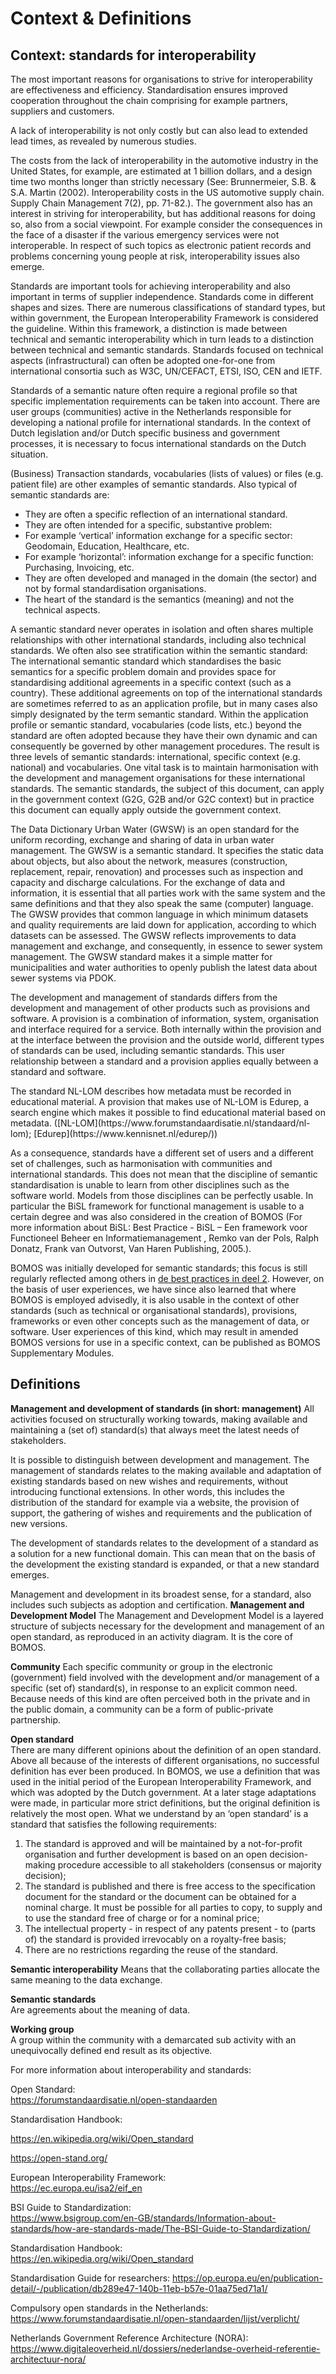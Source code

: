 # Context & Definitions

## Context: standards for interoperability

The most important reasons for organisations to strive for interoperability are effectiveness and efficiency. Standardisation ensures improved cooperation throughout the chain comprising for example partners, suppliers and customers.


 A lack of interoperability is not only costly but can also lead to extended lead times, as revealed by numerous studies.

 The costs from the lack of interoperability in the automotive industry in the United States, for example, are estimated at 1 billion dollars, and a design time two months longer than strictly necessary (See: Brunnermeier, S.B. & S.A. Martin (2002). Interoperability costs in the US automotive supply chain. Supply Chain Management 7(2), pp. 71-82.). The government also has an interest in striving for interoperability, but has additional reasons for doing so, also from a social viewpoint. For example consider the consequences in the face of a disaster if the various emergency services were not interoperable. In respect of such topics as electronic patient records and problems concerning young people at risk, interoperability issues also emerge.

Standards are important tools for achieving interoperability and also important in terms of supplier independence. Standards come in different shapes and sizes. There are numerous classifications of standard types, but within government, the European Interoperability Framework is considered the guideline. Within this framework, a distinction is made between technical and semantic interoperability which in turn leads to a distinction between technical and semantic standards. Standards focused on technical aspects (infrastructural) can often be adopted one-for-one from international consortia such as W3C, UN/CEFACT, ETSI, ISO, CEN and IETF.

Standards of a semantic nature often require a regional profile so that specific implementation requirements can be taken into account. There are user groups (communities) active in the Netherlands responsible for developing a national profile for international standards. In the context of Dutch legislation and/or Dutch specific business and government processes, it is necessary to focus international standards on the Dutch situation.

(Business) Transaction standards, vocabularies (lists of values) or files (e.g. patient file) are other examples of semantic standards. Also typical of semantic standards are:

* They are often a specific reflection of an international standard.
* They are often intended for a specific, substantive problem:
 * For example ‘vertical’ information exchange for a specific sector: Geodomain, Education, Healthcare, etc.
 * For example ‘horizontal’: information exchange for a specific function: Purchasing, Invoicing, etc.
* They are often developed and managed in the domain (the sector) and not by formal standardisation organisations.
* The heart of the standard is the semantics (meaning) and not the technical aspects.

A semantic standard never operates in isolation and often shares multiple relationships with other international standards, including also technical standards. We often also see stratification within the semantic standard: The international semantic standard which standardises the basic semantics for a specific problem domain and provides space for standardising additional agreements in a specific context (such as a country). These additional agreements on top of the international standards are sometimes referred to as an application profile, but in many cases also simply designated by the term semantic standard. Within the application profile or semantic standard, vocabularies (code lists, etc.) beyond the standard are often adopted because they have their own dynamic and can consequently be governed by other management procedures. The result is three levels of semantic standards: international, specific context (e.g. national) and vocabularies. One vital task is to maintain harmonisation with the development and management organisations for these international standards. The semantic standards, the subject of this document, can apply in the government context (G2G, G2B and/or G2C context) but in practice this document can equally apply outside the government context.

<aside class="example" title="Gegevenswoordenboek Stedelijk Water">
The Data Dictionary Urban Water (GWSW) is an open standard for the uniform recording, exchange and sharing of data in urban water management. The GWSW is a semantic standard. It specifies the static data about objects, but also about the network, measures (construction, replacement, repair, renovation) and processes such as inspection and capacity and discharge calculations. For the exchange of data and information, it is essential that all parties work with the same system and the same definitions and that they also speak the same (computer) language. The GWSW provides that common language in which minimum datasets and quality requirements are laid down for application, according to which datasets can be assessed. The GWSW reflects improvements to data management and exchange, and consequently, in essence to sewer system management. The GWSW standard makes it a simple matter for municipalities and water authorities to openly publish the latest data about sewer systems via PDOK.
</aside>

The development and management of standards differs from the development and management of other products such as provisions and software. A provision is a combination of information, system, organisation and interface required for a service. Both internally within the provision and at the interface between the provision and the outside world, different types of standards can be used, including semantic standards. This user relationship between a standard and a provision applies equally between a standard and software.

<aside class="example" title="NL-LOM en Edurep">
The standard NL-LOM describes how metadata must be recorded in educational material. A provision that makes use of NL-LOM is Edurep, a search engine which makes it possible to find educational material based on metadata. 
([NL-LOM](https://www.forumstandaardisatie.nl/standaard/nl-lom);
[Edurep](https://www.kennisnet.nl/edurep/))
</aside>

As a consequence, standards have a different set of users and a different set of challenges, such as harmonisation with communities and international standards. This does not mean that the discipline of semantic standardisation is unable to learn from other disciplines such as the software world. Models from those disciplines can be perfectly usable. In particular the BiSL framework for functional management is usable to a certain degree and was also considered in the creation of BOMOS (For more information about BiSL: Best Practice - BiSL – Een framework voor Functioneel Beheer en Informatiemanagement , Remko van der Pols, Ralph Donatz, Frank van Outvorst, Van Haren Publishing, 2005.).

BOMOS was initially developed for semantic standards; this focus is still regularly reflected among others in [de best practices in deel 2](https://logius-standaarden.github.io/BOMOS-Verdieping/). However, on the basis of user experiences, we have since also learned that where BOMOS is employed advisedly, it is also usable in the context of other standards (such as technical or organisational standards), provisions, frameworks or even other concepts such as the management of data, or software. User experiences of this kind, which may result in amended BOMOS versions for use in a specific context, can be published as BOMOS Supplementary Modules. 

## Definitions

**Management and development of standards (in short: management)**
All activities focused on structurally working towards, making available and maintaining a (set of) standard(s) that always meet the latest needs of stakeholders.

It is possible to distinguish between development and management. The management of standards relates to the making available and adaptation of existing standards based on new wishes and requirements, without introducing functional extensions. In other words, this includes the distribution of the standard for example via a website, the provision of support, the gathering of wishes and requirements and the publication of new versions.

The development of standards relates to the development of a standard as a solution for a new functional domain. This can mean that on the basis of the development the existing standard is expanded, or that a new standard emerges.

Management and development in its broadest sense, for a standard, also includes such subjects as adoption and certification. 
**Management and Development Model**
The Management and Development Model is a layered structure of subjects necessary for the development and management of an open standard, as reproduced in an activity diagram. It is the core of BOMOS.

**Community**
Each specific community or group in the electronic (government) field involved with the development and/or management of a specific (set of) standard(s), in response to an explicit common need. Because needs of this kind are often perceived both in the private and in the public domain, a community can be a form of public-private partnership.

**Open standard**  
There are many different opinions about the definition of an open standard. Above all because of the interests of different organisations, no successful definition has ever been produced. In BOMOS, we use a definition that was used in the initial period of the European Interoperability Framework, and which was adopted by the Dutch government. At a later stage adaptations were made, in particular more strict definitions, but the original definition is relatively the most open. What we understand by an ‘open standard’ is a standard that satisfies the following requirements:
1. 	The standard is approved and will be maintained by a not-for-profit organisation and further development is based on an open decision-making procedure accessible to all stakeholders (consensus or majority decision);
2. 	The standard is published and there is free access to the specification document for the standard or the document can be obtained for a nominal charge. It must be possible for all parties to copy, to supply and to use the standard free of charge or for a nominal price;
3. 	The intellectual property - in respect of any patents present - to (parts of) the standard is provided irrevocably on a royalty-free basis;
4. 	There are no restrictions regarding the reuse of the standard.

**Semantic interoperability**
Means that the collaborating parties allocate the same meaning to the data exchange.

**Semantic standards**  
Are agreements about the meaning of data.

**Working group**  
A group within the community with a demarcated sub activity with an unequivocally defined end result as its objective.

For more information about interoperability and standards:

Open Standard:  
https://forumstandaardisatie.nl/open-standaarden

Standardisation Handbook:

https://en.wikipedia.org/wiki/Open_standard

https://open-stand.org/

European Interoperability Framework:  
https://ec.europa.eu/isa2/eif_en

BSI Guide to Standardization:  
https://www.bsigroup.com/en-GB/standards/Information-about-standards/how-are-standards-made/The-BSI-Guide-to-Standardization/

Standardisation Handbook:  
https://en.wikipedia.org/wiki/Open_standard

Standardisation Guide for researchers: 
https://op.europa.eu/en/publication-detail/-/publication/db289e47-140b-11eb-b57e-01aa75ed71a1/

Compulsory open standards in the Netherlands:
https://www.forumstandaardisatie.nl/open-standaarden/lijst/verplicht/

Netherlands Government Reference Architecture (NORA):  
https://www.digitaleoverheid.nl/dossiers/nederlandse-overheid-referentie-architectuur-nora/
